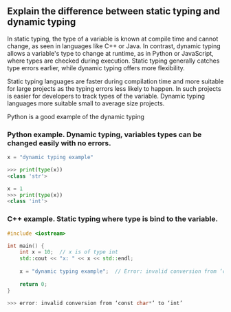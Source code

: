 ## Explain the difference between static typing and dynamic typing
In static typing, the type of a variable is known at compile time and cannot change, 
as seen in languages like C++ or Java. In contrast, dynamic typing allows a variable's 
type to change at runtime, as in Python or JavaScript, where types are checked during execution. 
Static typing generally catches type errors earlier, while dynamic typing offers more flexibility.

Static typing languages are faster during compilation time and more suitable for large projects as the typing 
errors less likely to happen. In such projects is easier for developers to track types of the variable.
Dynamic typing languages more suitable small to average size projects.

Python is a good example of the dynamic typing

### Python example. Dynamic typing, variables types can be changed easily with no errors.
```python
x = "dynamic typing example"

>>> print(type(x))
<class 'str'>

x = 1 
>>> print(type(x))
<class 'int'>
```
### C++ example. Static typing where type is bind to the variable.
```C++
#include <iostream>

int main() {
    int x = 10;  // x is of type int
    std::cout << "x: " << x << std::endl;
    
    x = "dynamic typing example";  // Error: invalid conversion from ‘const char*’ to ‘int’
    
    return 0;
}

>>> error: invalid conversion from ‘const char*’ to ‘int’

```